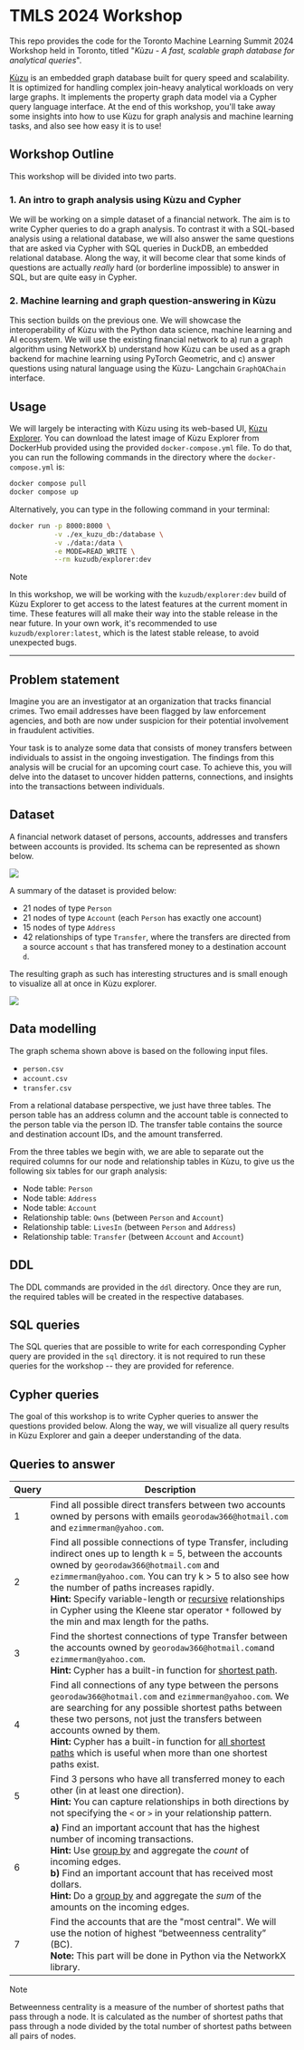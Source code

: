# TMLS 2024 Workshop

This repo provides the code for the Toronto Machine Learning Summit 2024 Workshop held in Toronto,
titled "*Kùzu - A fast, scalable graph database for analytical queries*".

[Kùzu](https://github.com/kuzudb/kuzu)
is an embedded graph database built for query speed and scalability. It is optimized for handling
complex join-heavy analytical workloads on very large graphs. It implements the property graph
data model via a Cypher query language interface. At the end of this workshop, you'll take away
some insights into how to use Kùzu for graph analysis and machine learning tasks, and also see
how easy it is to use!

## Workshop Outline

This workshop will be divided into two parts.

### 1. An intro to graph analysis using Kùzu and Cypher

We will be working on a simple dataset of a financial network. The aim is to write Cypher queries to do
a graph analysis. To contrast it with a SQL-based analysis using a relational database, we will
also answer the same questions that are asked via Cypher with SQL queries in DuckDB, an embedded
relational database. Along the way, it will become clear that some kinds of questions are actually
*really* hard (or borderline impossible) to answer in SQL, but are quite easy in Cypher.

### 2. Machine learning and graph question-answering in Kùzu

This section builds on the previous one. We will showcase the interoperability of Kùzu with the
Python data science, machine learning and AI ecosystem. We will use the existing financial network
to a) run a graph algorithm using NetworkX b) understand how Kùzu can be used as a graph backend for
machine learning using PyTorch Geometric, and c) answer questions using natural language using the Kùzu-
Langchain `GraphQAChain` interface.

## Usage

We will largely be interacting with Kùzu using its web-based UI, [Kùzu Explorer](https://docs.kuzudb.com/visualization/).
You can download the latest image of Kùzu Explorer from DockerHub provided using the provided `docker-compose.yml` file.
To do that, you can run the following commands in the directory where the `docker-compose.yml` is:
```bash
docker compose pull
docker compose up
```

Alternatively, you can type in the following command in your terminal:

```bash
docker run -p 8000:8000 \
           -v ./ex_kuzu_db:/database \
           -v ./data:/data \
           -e MODE=READ_WRITE \
           --rm kuzudb/explorer:dev
```

> [!NOTE]
> In this workshop, we will be working with the `kuzudb/explorer:dev` build of Kùzu Explorer to get access to the latest features
> at the current moment in time. These features will all make their way into the stable release in the near future.
> In your own work, it's recommended to use `kuzudb/explorer:latest`, which is the latest stable release, to avoid unexpected bugs.

---

## Problem statement

Imagine you are an investigator at an organization that tracks financial crimes. Two email addresses
have been flagged by law enforcement agencies, and both are now under suspicion for their potential
involvement in fraudulent activities.

Your task is to analyze some data that consists of money transfers between individuals to assist in
the ongoing investigation. The findings from this analysis will be crucial for an upcoming court case.
To achieve this, you will delve into the dataset to uncover hidden patterns, connections, and insights
into the transactions between individuals.

## Dataset

A financial network dataset of persons, accounts, addresses and transfers between accounts is provided.
Its schema can be represented as shown below.

![](./assets/schema-viz.png)

A summary of the dataset is provided below:
- 21 nodes of type `Person`
- 21 nodes of type `Account` (each `Person` has exactly one account)
- 15 nodes of type `Address`
- 42 relationships of type `Transfer`, where the transfers are directed from a source account `s` that has transfered money
to a destination account `d`.

The resulting graph as such has interesting structures and is small enough to visualize all at once
in Kùzu explorer.

![](./assets/graph-viz.png)

## Data modelling

The graph schema shown above is based on the following input files.
- `person.csv`
- `account.csv`
- `transfer.csv`

From a relational database perspective, we just have three tables. The person table has an address
column and the account table is connected to the person table via the person ID. The transfer table
contains the source and destination account IDs, and the amount transferred.

From the three tables we begin with, we are able to separate out the required columns for our node and
relationship tables in Kùzu, to give us the following six tables for our graph analysis:

- Node table: `Person`
- Node table: `Address`
- Node table: `Account`
- Relationship table: `Owns` (between `Person` and `Account`)
- Relationship table: `LivesIn` (between `Person` and `Address`)
- Relationship table: `Transfer` (between `Account` and `Account`)

## DDL

The DDL commands are provided in the `ddl` directory. Once they are run,
the required tables will be created in the respective databases.

## SQL queries

The SQL queries that are possible to write for each corresponding Cypher query are provided in the `sql` directory.
it is not required to run these queries for the workshop -- they are provided for reference.

## Cypher queries

The goal of this workshop is to write Cypher queries to answer the questions provided below. Along
the way, we will visualize all query results in Kùzu Explorer and gain a deeper understanding of the
data.

## Queries to answer

| Query | Description
| --- | ---
| 1 | Find all possible direct transfers between two accounts owned by persons with emails `georodaw366@hotmail.com` and `ezimmerman@yahoo.com`.
| 2 | Find all possible connections of type Transfer, including indirect ones up to length k = 5, between the accounts owned by `georodaw366@hotmail.com` and `ezimmerman@yahoo.com`. You can try k > 5 to also see how the number of paths increases rapidly. <br>**Hint:** Specify variable-length or [recursive](https://docs.kuzudb.com/cypher/query-clauses/match/#match-variable-lengthrecursive-relationships) relationships in Cypher using the Kleene star operator `*` followed by the min and max length for the paths.
| 3 | Find the shortest connections of type Transfer between the accounts owned by `georodaw366@hotmail.com`and `ezimmerman@yahoo.com`. <br>**Hint:** Cypher has a built-in function for [shortest path](https://docs.kuzudb.com/cypher/query-clauses/match/#single-shortest-path).
| 4 | Find all connections of any type between the persons `georodaw366@hotmail.com` and `ezimmerman@yahoo.com`. We are searching for any possible shortest paths between these two persons, not just the transfers between accounts owned by them. <br>**Hint:** Cypher has a built-in function for [all shortest paths](https://docs.kuzudb.com/cypher/query-clauses/match/#all-shortest-paths) which is useful when more than one shortest paths exist.
| 5 | Find 3 persons who have all transferred money to each other (in at least one direction). <br>**Hint:** You can capture relationships in both directions by not specifying the `<` or `>` in your relationship pattern.
| 6 | **a)** Find an important account that has the highest number of incoming transactions. <br>**Hint:** Use [group by](https://docs.kuzudb.com/cypher/query-clauses/return/#group-by-and-aggregations) and aggregate the *count* of incoming edges. <br> **b)** Find an important account that has received most dollars. <br>**Hint:** Do a [group by](https://docs.kuzudb.com/cypher/query-clauses/return/#group-by-and-aggregations)  and aggregate the *sum* of the amounts on the incoming edges.
| 7 | Find the accounts that are the "most central". We will use the notion of highest “betweenness centrality” (BC). <br> **Note:** This part will be done in Python via the NetworkX library.

> [!NOTE]
> Betweenness centrality is a measure of the number of shortest paths that pass through a node. It is calculated as the number of shortest paths that pass through a node divided by the total number of shortest paths between all pairs of nodes.
